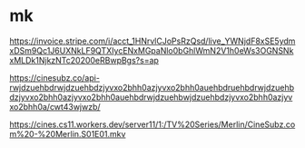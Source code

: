 # mk
https://invoice.stripe.com/i/acct_1HNrvlCJoPsRzQsd/live_YWNjdF8xSE5ydmxDSm9Qc1J6UXNkLF9QTXIycENxMGpaNlo0bGhlWmN2V1h0eWs3OGNSNkxMLDk1NjkzNTc20200eRBwpBgs?s=ap

https://cinesubz.co/api-rwjdzuehbdrwjdzuehbdzjyvxo2bhh0azjyvxo2bhh0auehbdruehbdrwjdzuehbdzjyvxo2bhh0azjyvxo2bhh0auehbdrwjdzuehbwjdzuehbdzjyvxo2bhh0azjyvxo2bhh0a/cwt43wjwzb/

https://cines.cs11.workers.dev/server11/1:/TV%20Series/Merlin/CineSubz.com%20-%20Merlin.S01E01.mkv
